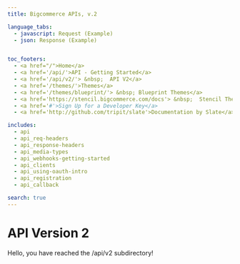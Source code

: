 ```yaml
---
title: Bigcommerce APIs, v.2

language_tabs:
  - javascript: Request (Example)
  - json: Response (Example)


toc_footers:
  - <a href="/">Home</a>
  - <a href='/api/'>API - Getting Started</a>
  - <a href='/api/v2/'> &nbsp;  API V2</a>
  - <a href='/themes/'>Themes</a>
  - <a href='/themes/blueprint/'> &nbsp; Blueprint Themes</a>
  - <a href='https://stencil.bigcommerce.com/docs'> &nbsp;  Stencil Themes</a>
  - <a href='#'>Sign Up for a Developer Key</a>
  - <a href='http://github.com/tripit/slate'>Documentation by Slate</a>

includes:
  - api
  - api_req-headers
  - api_response-headers
  - api_media-types
  - api_webhooks-getting-started
  - api_clients
  - api_using-oauth-intro
  - api_registration
  - api_callback

search: true
---
```


# API Version 2

Hello, you have reached the /api/v2 subdirectory! 


